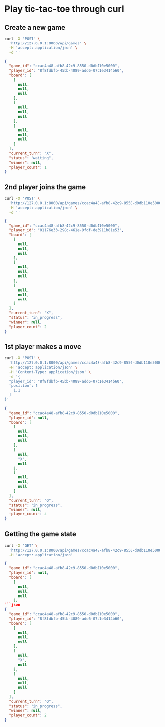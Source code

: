 # Play tic-tac-toe through curl

## Create a new game

```bash
curl -X 'POST' \
  'http://127.0.0.1:8000/api/games' \
  -H 'accept: application/json' \
  -d ''
```
```json
{
  "game_id": "ccac4a48-afb8-42c9-8550-d0db110e5000",
  "player_id": "8f8fdbfb-45bb-4089-add6-07b1e3414b60",
  "board": [
    [
      null,
      null,
      null
    ],
    [
      null,
      null,
      null
    ],
    [
      null,
      null,
      null
    ]
  ],
  "current_turn": "X",
  "status": "waiting",
  "winner": null,
  "player_count": 1
}
```

## 2nd player joins the game
```bash
curl -X 'POST' \
  'http://127.0.0.1:8000/api/games/ccac4a48-afb8-42c9-8550-d0db110e5000/join' \
  -H 'accept: application/json' \
  -d ''
```
```json
{
  "game_id": "ccac4a48-afb8-42c9-8550-d0db110e5000",
  "player_id": "01176e33-298c-461e-9fdf-de3911b81e53",
  "board": [
    [
      null,
      null,
      null
    ],
    [
      null,
      null,
      null
    ],
    [
      null,
      null,
      null
    ]
  ],
  "current_turn": "X",
  "status": "in_progress",
  "winner": null,
  "player_count": 2
}
```

## 1st player makes a move
```bash
curl -X 'POST' \
  'http://127.0.0.1:8000/api/games/ccac4a48-afb8-42c9-8550-d0db110e5000/move' \
  -H 'accept: application/json' \
  -H 'Content-Type: application/json' \
  -d '{
  "player_id": "8f8fdbfb-45bb-4089-add6-07b1e3414b60",
  "position": [
    1,1
  ]
}'
```
```json
{
  "game_id": "ccac4a48-afb8-42c9-8550-d0db110e5000",
  "player_id": null,
  "board": [
    [
      null,
      null,
      null
    ],
    [
      null,
      "X",
      null
    ],
    [
      null,
      null,
      null
    ]
  ],
  "current_turn": "O",
  "status": "in_progress",
  "winner": null,
  "player_count": 2
}
```

## Getting the game state
```bash
curl -X 'GET' \
  'http://127.0.0.1:8000/api/games/ccac4a48-afb8-42c9-8550-d0db110e5000' \
  -H 'accept: application/json'
```
```json
{
  "game_id": "ccac4a48-afb8-42c9-8550-d0db110e5000",
  "player_id": null,
  "board": [
    [
      null,
      null,
      null
    ],
```json
{
  "game_id": "ccac4a48-afb8-42c9-8550-d0db110e5000",
  "player_id": "8f8fdbfb-45bb-4089-add6-07b1e3414b60",
  "board": [
    [
      null,
      null,
      null
    ],
    [
      null,
      "X",
      null
    ],
    [
      null,
      null,
      null
    ]
  ],
  "current_turn": "O",
  "status": "in_progress",
  "winner": null,
  "player_count": 2
}
```